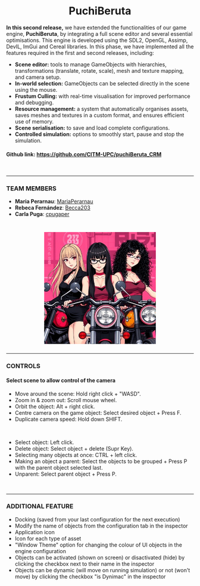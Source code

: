 <h1 align="center">PuchiBeruta</h1>

<strong>In this second release,</strong> we have extended the functionalities of our game engine, <strong>PuchiBeruta</strong>, by integrating a full scene editor and several essential optimisations. This engine is developed using the SDL2, OpenGL, Assimp, DevIL, ImGui and Cereal libraries. In this phase, we have implemented all the features required in the first and second releases, including:

- <strong>Scene editor:</strong> tools to manage GameObjects with hierarchies, transformations (translate, rotate, scale), mesh and texture mapping, and camera setup.
- <strong>In-world selection:</strong> GameObjects can be selected directly in the scene using the mouse.
- <strong>Frustum Culling:</strong> with real-time visualisation for improved performance and debugging.
- <strong>Resource management:</strong> a system that automatically organises assets, saves meshes and textures in a custom format, and ensures efficient use of memory.
- <strong>Scene serialisation:</strong> to save and load complete configurations.
- <strong>Controlled simulation:</strong> options to smoothly start, pause and stop the simulation.

#### Github link: https://github.com/CITM-UPC/puchiBeruta_CRM

<br>

---

### TEAM MEMBERS
- **Maria Perarnau**: [MariaPerarnau](https://github.com/MariaPerarnau)
- **Rebeca Fernández**: [Becca203](https://github.com/Becca203)
- **Carla Puga**: [cpugaper](https://github.com/cpugaper)

<h1 align="center"><img src="puchiBerutaICONO.jpg" alt="PuchiBeruta Logo" width="300"></h1>

---

### CONTROLS

#### Select scene to allow control of the camera

- Move around the scene: Hold right click + "WASD".
- Zoom in & zoom out: Scroll mouse wheel.
- Orbit the object: Alt + right click.
- Centre camera on the game object: Select desired object + Press F.
- Duplicate camera speed: Hold down SHIFT.
  
<br>

- Select object: Left click.
- Delete object: Select object + delete (Supr Key).
- Selecting many objects at once: CTRL + left click.
- Making an object a parent: Select the objects to be grouped + Press P with the parent object selected last.
- Unparent: Select parent object + Press P.

<br>

---

### ADDITIONAL FEATURE

- Docking (saved from your last configuration for the next execution)
- Modify the name of objects from the configuration tab in the inspector
- Application icon
- Icon for each type of asset
- "Window Theme" option for changing the colour of UI objects in the engine configuration
- Objects can be activated (shown on screen) or disactivated (hide) by clicking the checkbox next to their name in the inspector
- Objects can be dynamic (will move on running simulation) or not (won't move) by clicking the checkbox "is Dynimac" in the inspector

<br>
